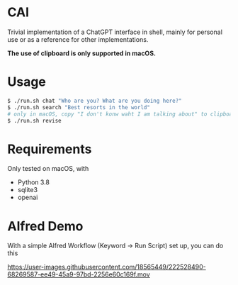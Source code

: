 # CAI

Trivial implementation of a ChatGPT interface in shell, mainly for personal use or as a reference for other implementations.

**The use of clipboard is only supported in macOS.**

# Usage

```bash
$ ./run.sh chat "Who are you? What are you doing here?"
$ ./run.sh search "Best resorts in the world"
# only in macOS, copy "I don't konw waht I am talking about" to clipboard
$ ./run.sh revise
```

# Requirements

Only tested on macOS, with
- Python 3.8
- sqlite3
- openai

# Alfred Demo
With a simple Alfred Workflow (Keyword -> Run Script) set up, you can do this

https://user-images.githubusercontent.com/18565449/222528490-68269587-ee49-45a9-97bd-2256e60c169f.mov
